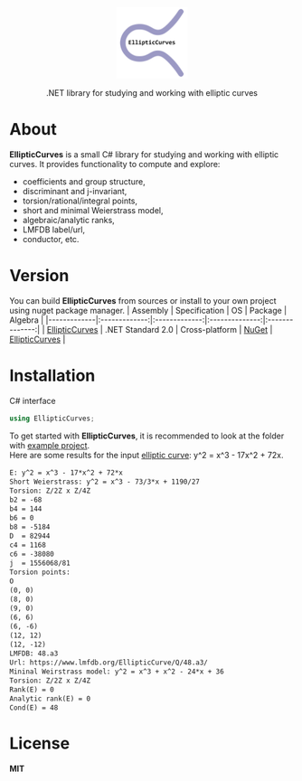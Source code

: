 <p align="center"><img width="25%" src="docs/ec_logo.png" /></p>
<p align="center"> .NET library for studying and working with elliptic curves </p>    

# About
**EllipticCurves** is a small C# library for studying and working with elliptic curves. It provides functionality to compute and explore:
* coefficients and group structure,  
* discriminant and j-invariant,  
* torsion/rational/integral points,  
* short and minimal Weierstrass model,  
* algebraic/analytic ranks,  
* LMFDB label/url,  
* conductor, etc.  

# Version
You can build **EllipticCurves** from sources or install to your own project using nuget package manager.
| Assembly | Specification | OS | Package | Algebra |
|-------------|:-------------:|:-------------:|:--------------:|:--------------:|
| [EllipticCurves](sources) | .NET Standard 2.0 | Cross-platform | [NuGet](none) | [EllipticCurves](https://github.com/asiryan/EllipticCurves) |

# Installation
C# interface  
```c#
using EllipticCurves;
```
To get started with **EllipticCurves**, it is recommended to look at the folder with [example project](examples).  
Here are some results for the input [elliptic curve](https://github.com/asiryan/Cuboid_Conjecture_1): y^2 = x^3 - 17x^2 + 72x.
```
E: y^2 = x^3 - 17*x^2 + 72*x
Short Weierstrass: y^2 = x^3 - 73/3*x + 1190/27
Torsion: Z/2Z x Z/4Z
b2 = -68
b4 = 144
b6 = 0
b8 = -5184
D  = 82944
c4 = 1168
c6 = -38080
j  = 1556068/81
Torsion points:
O
(0, 0)
(8, 0)
(9, 0)
(6, 6)
(6, -6)
(12, 12)
(12, -12)
LMFDB: 48.a3
Url: https://www.lmfdb.org/EllipticCurve/Q/48.a3/
Mininal Weirstrass model: y^2 = x^3 + x^2 - 24*x + 36
Torsion: Z/2Z x Z/4Z
Rank(E) = 0
Analytic rank(E) = 0
Cond(E) = 48
```

# License
**MIT**  
